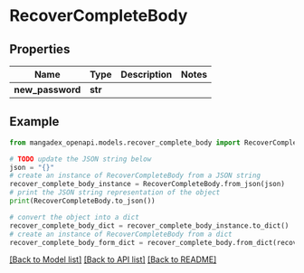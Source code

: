 # RecoverCompleteBody


## Properties

Name | Type | Description | Notes
------------ | ------------- | ------------- | -------------
**new_password** | **str** |  | 

## Example

```python
from mangadex_openapi.models.recover_complete_body import RecoverCompleteBody

# TODO update the JSON string below
json = "{}"
# create an instance of RecoverCompleteBody from a JSON string
recover_complete_body_instance = RecoverCompleteBody.from_json(json)
# print the JSON string representation of the object
print(RecoverCompleteBody.to_json())

# convert the object into a dict
recover_complete_body_dict = recover_complete_body_instance.to_dict()
# create an instance of RecoverCompleteBody from a dict
recover_complete_body_form_dict = recover_complete_body.from_dict(recover_complete_body_dict)
```
[[Back to Model list]](../README.md#documentation-for-models) [[Back to API list]](../README.md#documentation-for-api-endpoints) [[Back to README]](../README.md)


